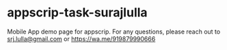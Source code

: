 # appscrip-task-surajlulla

Mobile App demo page for appscrip. For any questions, please reach out to srj.lulla@gmail.com or https://wa.me/919879990666
